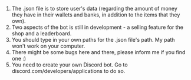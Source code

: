 1. The .json file is to store user's data (regarding the amount of money they have in their wallets and banks, in addition to the items that they own).
2. Two aspects of the bot is still in development - a selling feature for the shop and a leaderboard.
3. You should type in your own paths for the .json file's path. My path won't work on your computer.
4. There might be some bugs here and there, please inform me if you find one :)
5. You need to create your own Discord bot. Go to discord.com/developers/applications to do so.
